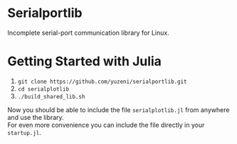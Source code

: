 
# Serialportlib

Incomplete serial-port communication library for Linux.

# Getting Started with Julia

1. `git clone https://github.com/yuzeni/serialportlib.git`
2. `cd serialplotlib`
3. `./build_shared_lib.sh`

Now you should be able to include the file `serialplotlib.jl` from anywhere and use the library.  
For even more convenience you can include the file directly in your `startup.jl`.
